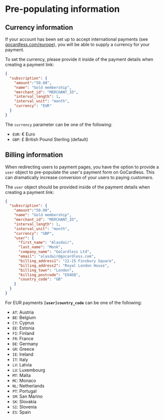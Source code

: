 # Pre-populating information

## Currency information

If your account has been set up to accept international payments (see [gocardless.com/europe](https://gocardless.com/europe)), you will be able to supply a currency for your payment.

To set the currency, please provide it inside of the payment details when creating a payment link:

```json
{
  "subscription": {
    "amount":"50.00",
    "name": "Gold membership",
    "merchant_id": "MERCHANT_ID",
    "interval_length": 1,
    "interval_unit": "month",
    "currency": "EUR"
  }
}
```

The `currency` parameter can be one of the following:

* `EUR`: € Euro
* `GBP`: £ British Pound Sterling (default)


## Billing information

When redirecting users to payment pages, you have the option to provide a `user` object to pre-populate the user's payment form on GoCardless. This can dramatically increase conversion of your users to paying customers.

The `user` object should be provided inside of the payment details when creating a payment link:


```json
{
  "subscription": {
    "amount":"50.00",
    "name": "Gold membership",
    "merchant_id": "MERCHANT_ID",
    "interval_length": 1,
    "interval_unit": "month",
    "currency": "GBP",
    "user": {
      "first_name": "Alasdair",
      "last_name": "Monk",
      "company_name": "GoCardless Ltd",
      "email": "alasdair@gocardless.com",
      "billing_address1": "22-25 Finsbury Square",
      "billing_address2": "Royal London House",
      "billing_town": "London",
      "billing_postcode": "E84DQ",
      "country_code": "GB"
    }
  }
}
```

For EUR payments **`[user]country_code`** can be one of the following:

* `AT`: Austria
* `BE`: Belgium
* `CY`: Cyprus
* `EE`: Estonia
* `FI`: Finland
* `FR`: France
* `DE`: Germany
* `GR`: Greece
* `IE`: Ireland
* `IT`: Italy
* `LV`: Latvia
* `LU`: Luxembourg
* `MT`: Malta
* `MC`: Monaco
* `NL`: Netherlands
* `PT`: Portugal
* `SM`: San Marino
* `SK`: Slovakia
* `SI`: Slovenia
* `ES`: Spain
